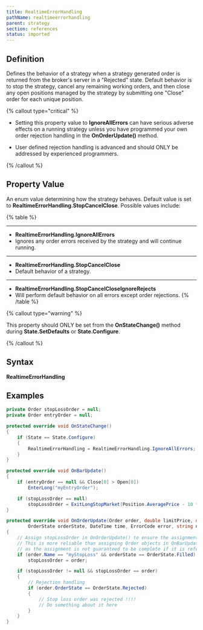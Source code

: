 ```yaml
---
title: RealtimeErrorHandling
pathName: realtimeerrorhandling
parent: strategy
section: references
status: imported
---
```


## Definition

Defines the behavior of a strategy when a strategy generated order is returned from the broker's server in a "Rejected" state. Default behavior is to stop the strategy, cancel any remaining working orders, and then close any open positions managed by the strategy by submitting one "Close" order for each unique position.

{% callout type="critical" %}

* Setting this property value to **IgnoreAllErrors** can have serious adverse effects on a running strategy unless you have programmed your own order rejection handling in the **OnOrderUpdate()** method.

* User defined rejection handling is advanced and should ONLY be addressed by experienced programmers.

{% /callout %}

## Property Value

An enum value determining how the strategy behaves. Default value is set to **RealtimeErrorHandling.StopCancelClose**. Possible values include:

{% table %}

---

* **RealtimeErrorHandling.IgnoreAllErrors**
* Ignores any order errors received by the strategy and will continue running.

---

* **RealtimeErrorHandling.StopCancelClose**
* Default behavior of a strategy.

---

* **RealtimeErrorHandling.StopCancelCloseIgnoreRejects**
* Will perform default behavior on all errors except order rejections.
{% /table %}

{% callout type="warning" %}

This property should ONLY be set from the **OnStateChange()** method during **State.SetDefaults** or **State.Configure**.

{% /callout %}

## Syntax

**RealtimeErrorHandling**

## Examples

```csharp
private Order stopLossOrder = null;
private Order entryOrder = null;

protected override void OnStateChange()
{
    if (State == State.Configure)
    {
        RealtimeErrorHandling = RealtimeErrorHandling.IgnoreAllErrors;
    }
}

protected override void OnBarUpdate()
{
    if (entryOrder == null && Close[0] > Open[0])
        EnterLong("myEntryOrder");

    if (stopLossOrder == null)
        stopLossOrder = ExitLongStopMarket(Position.AveragePrice - 10 * TickSize, "myStopLoss", "myEntryOrder");
}

protected override void OnOrderUpdate(Order order, double limitPrice, double stopPrice, int quantity, int filled, double averageFillPrice,
        OrderState orderState, DateTime time, ErrorCode error, string nativeError)
{
    // Assign stopLossOrder in OnOrderUpdate() to ensure the assignment occurs when expected.
    // This is more reliable than assigning Order objects in OnBarUpdate,
    // as the assignment is not guaranteed to be complete if it is referenced immediately after submitting
    if (order.Name == "myStopLoss" && orderState == OrderState.Filled)
        stopLossOrder = order;

    if (stopLossOrder != null && stopLossOrder == order)
    {
        // Rejection handling
        if (order.OrderState == OrderState.Rejected)
        {
            // Stop loss order was rejected !!!!
            // Do something about it here
        }
    }
}
```
